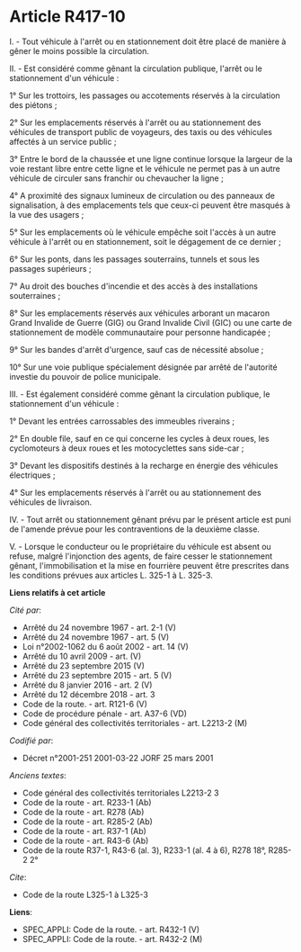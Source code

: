 # Article R417-10

I. - Tout véhicule à l'arrêt ou en stationnement doit être placé de manière à gêner le moins possible la circulation.

II. - Est considéré comme gênant la circulation publique, l'arrêt ou le stationnement d'un véhicule :

1° Sur les trottoirs, les passages ou accotements réservés à la circulation des piétons ;

2° Sur les emplacements réservés à l'arrêt ou au stationnement des véhicules de transport public de voyageurs, des taxis ou
des véhicules affectés à un service public ;

3° Entre le bord de la chaussée et une ligne continue lorsque la largeur de la voie restant libre entre cette ligne et le
véhicule ne permet pas à un autre véhicule de circuler sans franchir ou chevaucher la ligne ;

4° A proximité des signaux lumineux de circulation ou des panneaux de signalisation, à des emplacements tels que ceux-ci
peuvent être masqués à la vue des usagers ;

5° Sur les emplacements où le véhicule empêche soit l'accès à un autre véhicule à l'arrêt ou en stationnement, soit le
dégagement de ce dernier ;

6° Sur les ponts, dans les passages souterrains, tunnels et sous les passages supérieurs ;

7° Au droit des bouches d'incendie et des accès à des installations souterraines ;

8° Sur les emplacements réservés aux véhicules arborant un macaron Grand Invalide de Guerre (GIG) ou Grand Invalide Civil
(GIC) ou une carte de stationnement de modèle communautaire pour personne handicapée ;

9° Sur les bandes d'arrêt d'urgence, sauf cas de nécessité absolue ;

10° Sur une voie publique spécialement désignée par arrêté de l'autorité investie du pouvoir de police municipale.

III. - Est également considéré comme gênant la circulation publique, le stationnement d'un véhicule :

1° Devant les entrées carrossables des immeubles riverains ;

2° En double file, sauf en ce qui concerne les cycles à deux roues, les cyclomoteurs à deux roues et les motocyclettes sans
side-car ;

3° Devant les dispositifs destinés à la recharge en énergie des véhicules électriques ;

4° Sur les emplacements réservés à l'arrêt ou au stationnement des véhicules de livraison.

IV. - Tout arrêt ou stationnement gênant prévu par le présent article est puni de l'amende prévue pour les contraventions de
la deuxième classe.

V. - Lorsque le conducteur ou le propriétaire du véhicule est absent ou refuse, malgré l'injonction des agents, de faire
cesser le stationnement gênant, l'immobilisation et la mise en fourrière peuvent être prescrites dans les conditions prévues
aux articles L. 325-1 à L. 325-3.

**Liens relatifs à cet article**

_Cité par_:

  - Arrêté du 24 novembre 1967 - art. 2-1 (V)
  - Arrêté du 24 novembre 1967 - art. 5 (V)
  - Loi n°2002-1062 du 6 août 2002 - art. 14 (V)
  - Arrêté du 10 avril 2009 - art. (V)
  - Arrêté du 23 septembre 2015 (V)
  - Arrêté du 23 septembre 2015 - art. 5 (V)
  - Arrêté du 8 janvier 2016 - art. 2 (V)
  - Arrêté du 12 décembre 2018 - art. 3
  - Code de la route. - art. R121-6 (V)
  - Code de procédure pénale - art. A37-6 (VD)
  - Code général des collectivités territoriales - art. L2213-2 (M)

_Codifié par_:

  - Décret n°2001-251 2001-03-22 JORF 25 mars 2001

_Anciens textes_:

  - Code général des collectivités territoriales L2213-2 3
  - Code de la route - art. R233-1 (Ab)
  - Code de la route - art. R278 (Ab)
  - Code de la route - art. R285-2 (Ab)
  - Code de la route - art. R37-1 (Ab)
  - Code de la route - art. R43-6 (Ab)
  - Code de la route R37-1, R43-6 (al. 3), R233-1 (al. 4 à 6), R278 18°, R285-2 2°

_Cite_:

  - Code de la route L325-1 à L325-3

**Liens**:

  - SPEC_APPLI: Code de la route. - art. R432-1 (V)
  - SPEC_APPLI: Code de la route. - art. R432-2 (M)
